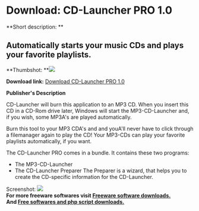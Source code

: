 # Download: CD-Launcher PRO 1.0

**Short description: **

## Automatically starts your music CDs and plays your favorite playlists.

  
**Thumbshot: **![](http://www.freewarefiles.com/screenshot/cd-launcherpro_md.gif)   
  
**Download link:** [Download CD-Launcher PRO 1.0](http://freesoftwares.boysofts.com/CD-Launcher-PRO_program_23239.html)  
  

**Publisher's Description**  
  

CD-Launcher will burn this application to an MP3 CD. When you insert this CD
in a CD-Rom drive later, Windows will start the MP3-CD-Launcher and, if you
wish, some MP3A's are played automatically.

Burn this tool to your MP3 CDA's and and youA'll never have to click through a
filemanager again to play the CD! Your MP3-CDs can play your favorite
playlists automatically, if you want.

The CD-Launcher PRO comes in a bundle. It contains these two programs:

  * The MP3-CD-Launcher 
  * The CD-Launcher Preparer 
The Preparer is a wizard, that helps you to create the CD-specific information
for the CD-Launcher.

  
  
Screenshot: ![](http://www.freewarefiles.com/screenshot/cd-launcherpro.gif)  
**For more freeware softwares visit [Freeware software downloads.](http://freesoftwares.boysofts.com/)**   
**And [Free softwares and php script downloads.](http://www.boysofts.com/)**

